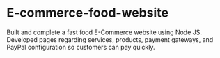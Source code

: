 # E-commerce-food-website
 Built and complete a fast food E-Commerce website using Node JS. Developed pages regarding services, products, payment gateways, and PayPal configuration so customers can pay quickly.
